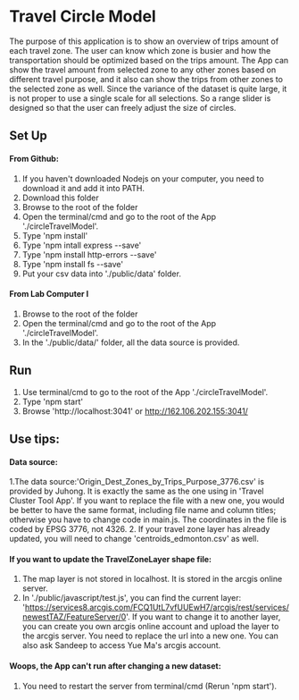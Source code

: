 # Travel Circle Model
The purpose of this application is to show an overview of trips amount of each travel zone. The user can know which zone is busier and how the transportation should be optimized based on the trips amount. The App can show the travel amount from selected zone to any other zones based on different travel purpose, and it also can show the trips from other zones to the selected zone as well.
Since the variance of the dataset is quite large, it is not proper to use a single scale for all selections. So a range slider is designed so that the user can freely adjust the size of circles.  

## Set Up
#### From Github:
1. If you haven't downloaded Nodejs on your computer, you need to download it and add it into PATH.
2. Download this folder
3. Browse to the root of the folder
4. Open the terminal/cmd and go to the root of the App './circleTravelModel'. 
5. Type 'npm install'
6. Type 'npm intall express --save'
7. Type 'npm install http-errors --save'
8. Type 'npm install fs --save'
9. Put your csv data into './public/data' folder.

#### From Lab Computer I
1. Browse to the root of the folder
2. Open the terminal/cmd and go to the root of the App './circleTravelModel'. 
3. In the './public/data/' folder, all the data source is provided.

## Run
1. Use terminal/cmd to go to the root of the App './circleTravelModel'. 
2. Type 'npm start'
2. Browse 'http://localhost:3041' or http://162.106.202.155:3041/

## Use tips:
#### Data source:
1.The data source:'Origin_Dest_Zones_by_Trips_Purpose_3776.csv' is provided by Juhong. It is exactly the same as the one using in 'Travel Cluster Tool App'. If you want to replace the file with a new one, you would be better to have the same format, including file name and column titles; otherwise you have to change code in main.js.
The coordinates in the file is coded by EPSG 3776, not 4326.
2. If your travel zone layer has already updated, you will need to change 'centroids_edmonton.csv' as well.
#### If you want to update the TravelZoneLayer shape file:
 1. The map layer is not stored in localhost. It is stored in the arcgis online server.
 2. In './public/javascript/test.js', you can find the current layer: 'https://services8.arcgis.com/FCQ1UtL7vfUUEwH7/arcgis/rest/services/newestTAZ/FeatureServer/0'. If you want to change it to another layer, you can create you own arcgis online account and upload the layer to the arcgis server. You need to replace the url into a new one. You can also ask Sandeep to access Yue Ma's arcgis account.
      
#### Woops, the App can't run after changing a new dataset:
1. You need to restart the server from terminal/cmd (Rerun 'npm start').

